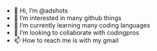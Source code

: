 - 👋 Hi, I’m @adshots
- 👀 I’m interested in many github things
- 🌱 I’m currently learning many coding languages
- 💞️ I’m looking to collaborate with codingpros
- 📫 How to reach me is with my gmail

<!---
adshots/adshots is a ✨ special ✨ repository because its `README.md` (this file) appears on your GitHub profile.
You can click the Preview link to take a look at your changes.
--->
